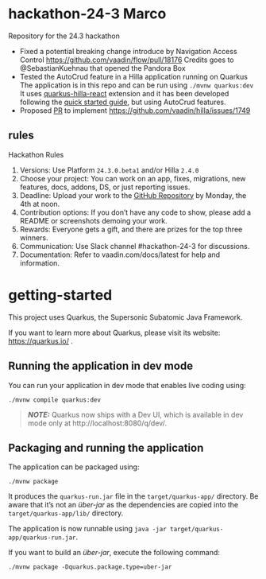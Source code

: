 # hackathon-24-3 Marco

Repository for the 24.3 hackathon

* Fixed a potential breaking change introduce by Navigation Access Control
  https://github.com/vaadin/flow/pull/18176
  Credits goes to @SebastianKuehnau that opened the Pandora Box
* Tested the AutoCrud feature in a Hilla application running on Quarkus
  The application is in this repo and can be run using `./mvnw quarkus:dev`
  It uses [quarkus-hilla-react]() extension and it has been developed following the
  [quick started guide](https://github.com/mcollovati/quarkus-hilla/wiki/QuickStart-react), but using AutoCrud features.
* Proposed [PR](https://github.com/vaadin/hilla/pull/1845) to implement https://github.com/vaadin/hilla/issues/1749  

## rules
Hackathon Rules

1. Versions: Use Platform `24.3.0.beta1` and/or Hilla `2.4.0`
2. Choose your project: You can work on an app, fixes, migrations, new features, docs, addons, DS, or just reporting issues.
3. Deadline: Upload your work to the [GitHub Repository](https://github.com/vaadin/hackathon-24-3) by Monday, the 4th at noon.
4. Contribution options: If you don’t have any code to show, please add a README or screenshots demoing your work.
5. Rewards: Everyone gets a gift, and there are prizes for the top three winners.
6. Communication: Use Slack channel #hackathon-24-3 for discussions.
7. Documentation: Refer to vaadin.com/docs/latest for help and information.



# getting-started

This project uses Quarkus, the Supersonic Subatomic Java Framework.

If you want to learn more about Quarkus, please visit its website: https://quarkus.io/ .

## Running the application in dev mode

You can run your application in dev mode that enables live coding using:
```shell script
./mvnw compile quarkus:dev
```

> **_NOTE:_**  Quarkus now ships with a Dev UI, which is available in dev mode only at http://localhost:8080/q/dev/.

## Packaging and running the application

The application can be packaged using:
```shell script
./mvnw package
```
It produces the `quarkus-run.jar` file in the `target/quarkus-app/` directory.
Be aware that it’s not an _über-jar_ as the dependencies are copied into the `target/quarkus-app/lib/` directory.

The application is now runnable using `java -jar target/quarkus-app/quarkus-run.jar`.

If you want to build an _über-jar_, execute the following command:
```shell script
./mvnw package -Dquarkus.package.type=uber-jar
```

